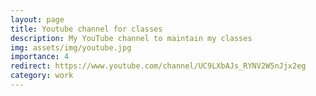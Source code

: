```yaml
---
layout: page
title: Youtube channel for classes
description: My YouTube channel to maintain my classes
img: assets/img/youtube.jpg
importance: 4
redirect: https://www.youtube.com/channel/UC9LXbAJs_RYNV2W5nJjx2eg
category: work
---
```


